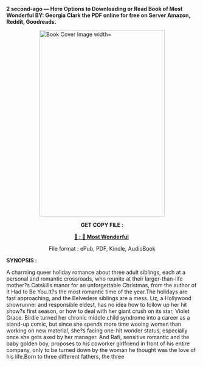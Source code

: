 <p><strong>2 second-ago &mdash; Here Options to Downloading or Read Book of Most Wonderful BY: Georgia Clark the PDF online for free on Server Amazon, Reddit, Goodreads.</strong></p><p><a href="https://uk.ebookarea.xyz/?book=205846808-most-wonderful"><img style="display: block; margin-left: auto; margin-right: auto;" src="https://i.gr-assets.com/images/S/compressed.photo.goodreads.com/books/1712755074l/205846808.jpg" alt="Book Cover Image width=" width="330" height="488" /></a></p><p style="text-align: center;"><strong>GET COPY FILE :</strong></p><p style="text-align: center;"><strong><a href="https://uk.ebookarea.xyz/?book=205846808-most-wonderful" target="_blank" rel="noopener">📢 : 🔗 Most Wonderful</a>&nbsp;</strong></p><p style="text-align: center;">File format : ePub, PDF, Kindle, AudioBook</p><p><strong>SYNOPSIS :</strong></p><p>A charming queer holiday romance about three adult siblings, each at a personal and romantic crossroads, who reunite at their larger-than-life mother?s Catskills manor for an unforgettable Christmas, from the author of It Had to Be You.It?s the most romantic time of the year.The holidays are fast approaching, and the Belvedere siblings are a mess. Liz, a Hollywood showrunner and responsible eldest, has no idea how to follow up her hit show?s first season, or how to deal with her giant crush on its star, Violet Grace. Birdie turned her chronic middle child syndrome into a career as a stand-up comic, but since she spends more time wooing women than working on new material, she?s facing one-hit wonder status, especially once she gets axed by her manager. And Rafi, sensitive romantic and the baby golden boy, proposes to his coworker girlfriend in front of his entire company, only to be turned down by the woman he thought was the love of his life.Born to three different fathers, the three </p>
